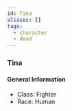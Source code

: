 ```yaml
---
id: Tina
aliases: []
tags:
  - character
  - dead
---
```



### Tina

#### General Information
- Class: Fighter
- Race: Human
